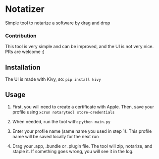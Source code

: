 # Notatizer

Simple tool to notarize a software by drag and drop

### Contribution

This tool is very simple and can be improved, and the UI is not very nice. PRs are welcome :) 


## Installation

The UI is made with Kivy, so:
`pip install kivy`

## Usage

1. First, you will need to create a certificate with Apple. Then, save your profile using `xcrun notarytool store-credentials`

2. When needed, run the tool with:
`python main.py`

3. Enter your profile name (same name you used in step 1). This profile name will be saved locally for the next run

4. Drag your .app, .bundle or .plugin file. The tool will zip, notarize, and staple it. If something goes wrong, you will see it in the log.